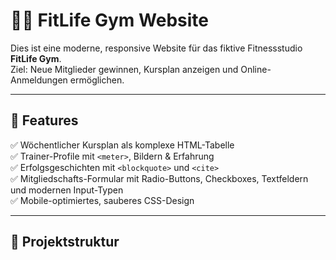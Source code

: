 # 🏋️‍♂️ FitLife Gym Website

Dies ist eine moderne, responsive Website für das fiktive Fitnessstudio **FitLife Gym**.  
Ziel: Neue Mitglieder gewinnen, Kursplan anzeigen und Online-Anmeldungen ermöglichen.

---

## 🔧 Features

✅ Wöchentlicher Kursplan als komplexe HTML-Tabelle  
✅ Trainer-Profile mit `<meter>`, Bildern & Erfahrung  
✅ Erfolgsgeschichten mit `<blockquote>` und `<cite>`  
✅ Mitgliedschafts-Formular mit Radio-Buttons, Checkboxes, Textfeldern und modernen Input-Typen  
✅ Mobile-optimiertes, sauberes CSS-Design

---

## 📂 Projektstruktur


